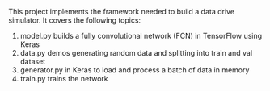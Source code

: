
This project implements the framework needed to build a data drive simulator. 
It covers the following topics:
1. model.py builds a fully convolutional network (FCN) in TensorFlow using Keras
2. data.py demos generating random data and splitting into train and val dataset
3. generator.py in Keras to load and process a batch of data in memory
4. train.py trains the network

